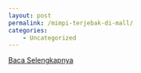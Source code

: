 ```yaml
---
layout: post
permalink: /mimpi-terjebak-di-mall/
categories:
    - Uncategorized
---
```


[Baca Selengkapnya](/05)